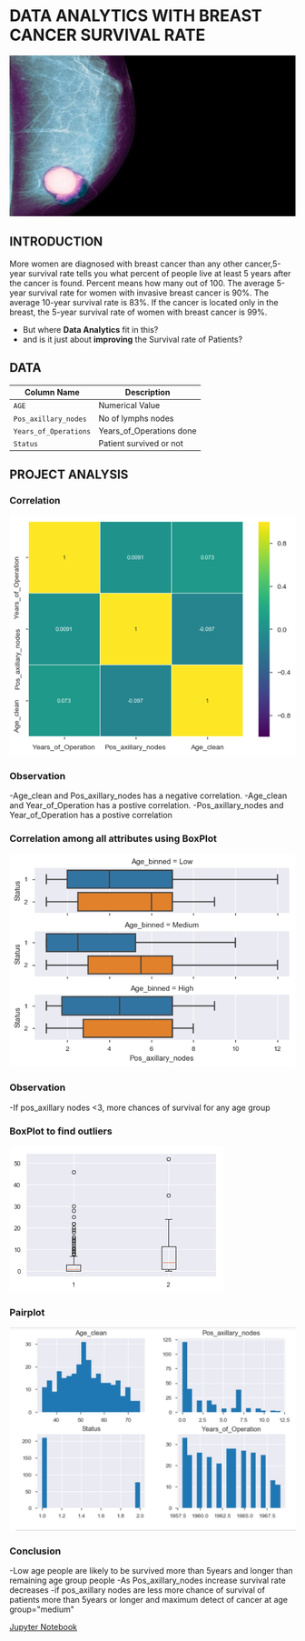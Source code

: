 # DATA ANALYTICS WITH BREAST CANCER SURVIVAL RATE
![image.jpg](Images/Breast-Cancer-Diagnostic-3.jpg)

## INTRODUCTION
More women are diagnosed with breast cancer than any other cancer,5-year survival rate tells you what percent of people live at least 5 years after the cancer is found. Percent means how many out of 100. The average 5-year survival rate for women with invasive breast cancer is 90%. The average 10-year survival rate is 83%. If the cancer is located only in the breast, the 5-year survival rate of women with breast cancer is 99%.
- But where __Data Analytics__ fit in this? 
- and is it just about __improving__ the Survival rate of Patients?

## DATA
| Column Name | Description |
| --- | --- |
| `AGE` | Numerical Value |
| `Pos_axillary_nodes ` | No of lymphs nodes | Numerical Value |
| `Years_of_Operations`| Years_of_Operations done| Numerical Value |
| `Status` | Patient survived or not |  (1=YES, 2=NO)| Numerical Value |

## PROJECT ANALYSIS

### Correlation
![image.png](Images/correlation.png) 
### Observation
-Age_clean and Pos_axillary_nodes has a negative correlation.
-Age_clean and Year_of_Operation has a postive correlation.
-Pos_axillary_nodes and Year_of_Operation has a postive correlation   

### Correlation among all attributes using BoxPlot
![image.png](Images/CatPlot_Pos_axillary_nodes_Stats.png)
### Observation 
-If pos_axillary nodes <3, more chances of survival for any age group 
### BoxPlot to find outliers
![image.png](Images/Boxplot_outlier.png)

### Pairplot 
![image.jpg](Images/Histrogram.JPG) 



### Conclusion
-Low age people are likely to be survived more than 5years and longer than remaining age group people
-As Pos_axillary_nodes increase survival rate decreases
-if pos_axillary nodes are less more chance of survival of patients more than 5years or longer and maximum detect of cancer at age  group="medium"  

[Jupyter Notebook](./Code.ipynb)

